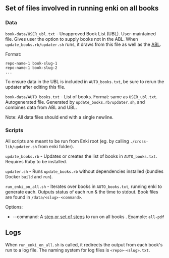 ## Set of files involved in running enki on all books


### Data

`book-data/USER_ubl.txt` - Unapproved Book List (UBL). User-maintained file. Gives user the option to supply books not in the ABL. When `update_books.rb/updater.sh` runs, it draws from this file as well as the [ABL](https://github.com/openstax/content-manager-approved-books/blob/main/approved-book-list.json).

Format:
```
repo-name-1 book-slug-1
repo-name-1 book-slug-2
...
```
To ensure data in the UBL is included in `AUTO_books.txt`, be sure to rerun the updater after editing this file.

`book-data/AUTO_books.txt` - List of books. Format: same as `USER_ubl.txt`. Autogenerated file. Generated by `update_books.rb/updater.sh`, and combines data from ABL and UBL.

Note: All data files should end with a single newline.

### Scripts

All scripts are meant to be run from Enki root (eg. by calling `./cross-lib/updater.sh` from enki folder).

`update_books.rb` - Updates or creates the list of books in `AUTO_books.txt`. Requires Ruby to be installed.

`updater.sh` - Runs `update_books.rb` without dependencies installed (bundles Docker `build` and `run`).

`run_enki_on_all.sh` - Iterates over books in `AUTO_books.txt`, running enki to generate each. Outputs status of each run & the time to stdout. Book files are found in `/data/<slug>-<command>`. 

Options:
- --command: A [step or set of steps](../step-config.json) to run on all books . Example: `all-pdf`

## Logs

When `run_enki_on_all.sh` is called, it redirects the output from each book's run to a log file. The naming system for log files is `<repo>-<slug>.txt`.
